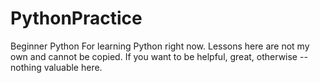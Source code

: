 # PythonPractice
Beginner Python
For learning Python right now.
Lessons here are not my own and cannot be copied.
If you want to be helpful, great, otherwise -- nothing valuable here.
